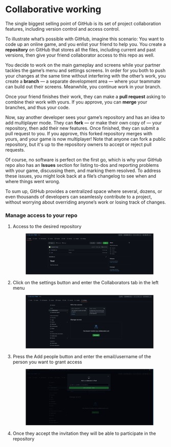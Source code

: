 # Collaborative working

The single biggest selling point of GitHub is its set of project collaboration features, including version control and access control.

To illustrate what’s possible with GitHub, imagine this scenario: You want to code up an online game, and you enlist your friend to help you. You create a **repository** on GitHub that stores all the files, including current and past versions, then give your friend collaborator access to this repo as well.

You decide to work on the main gameplay and screens while your partner tackles the game’s menu and settings screens. In order for you both to push your changes at the same time without interfering with the other’s work, you create a **branch** — a separate development area — where your teammate can build out their screens. Meanwhile, you continue work in your branch.

Once your friend finishes their work, they can make a **pull request** asking to combine their work with yours. If you approve, you can **merge** your branches, and thus your code.

Now, say another developer sees your game’s repository and has an idea to add multiplayer mode. They can **fork** — or make their own copy of — your repository, then add their new features. Once finished, they can submit a pull request to you. If you approve, this forked repository merges with yours, and your game is now multiplayer! Note that anyone can fork a public repository, but it's up to the repository owners to accept or reject pull requests.

Of course, no software is perfect on the first go, which is why your GitHub repo also has an **Issues** section for listing to-dos and reporting problems with your game, discussing them, and marking them resolved. To address these issues, you might look back at a file’s changelog to see when and where things went wrong.

To sum up, GitHub provides a centralized space where several, dozens, or even thousands of developers can seamlessly contribute to a project, without worrying about overriding anyone’s work or losing track of changes.

### Manage access to your repo

1.  Access to the desired repository

    <figure><img src="../.gitbook/assets/image.png" alt=""><figcaption></figcaption></figure>
2.  Click on the settings button and enter the Collaborators tab in the left menu

    <figure><img src="../.gitbook/assets/image (4).png" alt=""><figcaption></figcaption></figure>
3.  Press the Add people button and enter the email/username of the person you want to grant access

    <figure><img src="../.gitbook/assets/image (6).png" alt=""><figcaption></figcaption></figure>
4. Once they accept the invitation they will be able to participate in the repository

